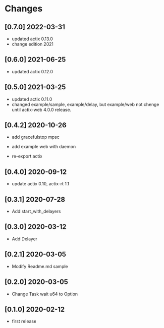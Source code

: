 # Changes

## [0.7.0] 2022-03-31
* updated actix 0.13.0
* change edition 2021

## [0.6.0] 2021-06-25
* updated actix 0.12.0

## [0.5.0] 2021-03-25
* updated actix 0.11.0
* changed example/sample, example/delay, but example/web not chenge until actix-web 4.0.0 release.

## [0.4.2] 2020-10-26

* add gracefulstop mpsc

* add example web with daemon

* re-export actix

## [0.4.0] 2020-09-12

* update actix 0.10, actix-rt 1.1

## [0.3.1] 2020-07-28

* Add start_with_delayers

## [0.3.0] 2020-03-12

* Add Delayer

## [0.2.1] 2020-03-05

* Modify Readme.md sample

## [0.2.0] 2020-03-05

* Change Task wait u64 to Option<Duration>

## [0.1.0] 2020-02-12

* first release